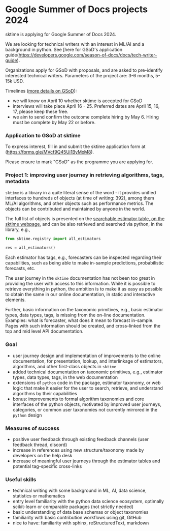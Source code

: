 # Google Summer of Docs projects 2024

sktime is applying for Google Summer of Docs 2024.

We are looking for technical writers with an interest in ML/AI and a background in python.
See [here for GSoD's application guide(https://developers.google.com/season-of-docs/docs/tech-writer-guide).

Organizations apply for GSoD with proposals, and are asked to pre-identify interested technical writers.
Parameters of the project are: 3-6 months, 5-15k USD.

Timelines ([more details on GSoD](https://developers.google.com/season-of-docs/docs/timeline)):

* we will know on April 10 whether sktime is accepted for GSoD
* interviews will take place April 16 - 25. Preferred dates are April 15, 16, 17, please keep these free.
* we aim to send confirm the outcome complete hiring by May 6. Hiring must be complete by May 22 or before.

### Application to GSoD at sktime

To express interest, fill in and submit the sktime application form at (https://forms.gle/MVcf9Q45Ui1ByMxM8).

Please ensure to mark "GSoD" as the programme you are applying for.


### Project 1: improving user journey in retrieving algorithms, tags, metadata

`sktime` is a library in a quite literal sense of the word - it provides unified interfaces to hundreds of objects (at time of writing: 392),
among them ML/AI algorithms, and other objects such as performance metrics. The objects can be contributed and maintained by anyone in the world.

The full list of objects is presented on the [searchable estimator table, on the sktime webpage](https://www.sktime.net/en/latest/estimator_overview.html),
and can be also retrieved and searched via python, in the library, e.g.,

```python
from sktime.registry import all_estimators

res = all_estimators()
```

Each estimator has tags, e.g., forecasters can be inspected regarding their capabilities, such as being able to make in-sample predictions, probabilistic forecasts, etc.

The user journey in the `sktime` documentation has not been too great in providing the user with access to this information.
While it is possible to retrieve everything in python, the ambition is to make it as easy as possible to obtain the same in our online documentation, in static and interactive elements.

Further, basic information on the taxonomic primitives, e.g., basic estimator types, data types, tags, is missing from the on-line documentation. Examples: what is forecaster, what does it mean to forecast in-sample.
Pages with such information should be created, and cross-linked from the top and mid level API documentation.

### Goal

* user journey design and implementation of improvements to the online documentation, for presentation, lookup, and interlinkage of estimators, algorithms, and other first-class objects in `sktime`
* added technical documentation on taxonomic primitives, e.g., estimator types, data types, tags, in the web documentation
* extensions of `python` code in the package, estimator taxonomy, or web logic that make it easier for the user to search, retrieve, and understand algorithms by their capabilities
* bonus: improvements to formal algorithm taxonomies and core interfaces of the python objects, motivated by improved user journeys, categories, or common user taxonomies not currently mirrored in the `python` design

### Measures of success

* positive user feedback through existing feedback channels (user feedback thread, discord)
* increase in references using new structure/taxonomy made by developers on the help desk
* increase of meaningful user journeys through the estimator tables and potential tag-specific cross-links

### Useful skills

* technical writing with some background in ML, AI, data science, statistics or mathematics
* entry level familiarity with the python data science ecosystem, optimally scikit-learn or comparable packages (not strictly needed)
* basic understanding of data base schemas or object taxonomies
* familiarity with basic contribution workflows using git, GitHub
* nice to have: familiarity with sphinx, reStructuredText, markdown

